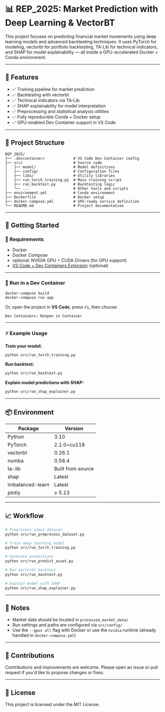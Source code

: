 # 📊 REP_2025: Market Prediction with Deep Learning & VectorBT

This project focuses on predicting financial market movements using deep learning models and advanced backtesting techniques. It uses PyTorch for modeling, vectorbt for portfolio backtesting, TA-Lib for technical indicators, and SHAP for model explainability — all inside a GPU-accelerated Docker + Conda environment.

---

## 🧠 Features

- ✅ Training pipeline for market prediction 
- ✅ Backtesting with vectorbt 
- ✅ Technical indicators via TA-Lib
- ✅ SHAP explainability for model interpretation
- ✅ Preprocessing and statistical analysis utilities
- ✅ Fully reproducible Conda + Docker setup
- ✅ GPU-enabled Dev Container support in VS Code

---

## 📁 Project Structure

```
REP_2025/
├── .devcontainer/             # VS Code Dev Container config
├── src/                       # Source code
│   ├── model/                 # Model definitions
│   ├── config/                # Configuration files
│   ├── libs/                  # Utility libraries
│   ├── run_torch_training.py  # Main training script
│   ├── run_backtest.py        # Backtesting logic
│   └── ...                    # Other tools and scripts
├── environment.yml            # Conda environment
├── Dockerfile                 # Docker setup
├── docker-compose.yml         # GPU-ready service definition
└── README.md                  # Project documentation
```

---

## 🚀 Getting Started

### 🔧 Requirements

- Docker
- Docker Compose
- optional: NVIDIA GPU + CUDA Drivers (for GPU support)
- [VS Code + Dev Containers Extension](https://marketplace.visualstudio.com/items?itemName=ms-vscode-remote.remote-containers) (optional)

---

### 🐳 Run in a Dev Container

```bash
docker-compose build
docker-compose run app
```

Or, open the project in **VS Code**, press `F1`, then choose:

```
Dev Containers: Reopen in Container
```

---

### ⚡ Example Usage

**Train your model:**

```bash
python src/run_torch_training.py
```

**Run backtest:**

```bash
python src/run_backtest.py
```

**Explain model predictions with SHAP:**

```bash
python src/run_shap_explainer.py
```

---

## 📦 Environment

| Package        | Version        |
|----------------|----------------|
| Python         | 3.10           |
| PyTorch        | 2.1.0+cu118     |
| vectorbt       | 0.26.1         |
| numba          | 0.56.4         |
| ta-lib         | Built from source |
| shap           | Latest         |
| imbalanced-learn | Latest       |
| plotly         | ≥ 5.13         |

---

## 📈 Workflow

```bash
# Preprocess input dataset
python src/run_preprocess_dataset.py

# Train deep learning model
python src/run_torch_training.py

# Generate predictions
python src/run_predict_asset.py

# Run vectorbt backtest
python src/run_backtest.py

# Explain model with SHAP
python src/run_shap_explainer.py
```

---

## 📎 Notes

- Market data should be located in `processed_market_data/`
- Run settings and paths are configured via `src/config/`
- Use the `--gpus all` flag with Docker or use the `nvidia` runtime (already handled in `docker-compose.yml`)

---

## 🤝 Contributions

Contributions and improvements are welcome.
Please open an issue or pull request if you'd like to propose changes or fixes.

---

## 📝 License

This project is licensed under the MIT License.
